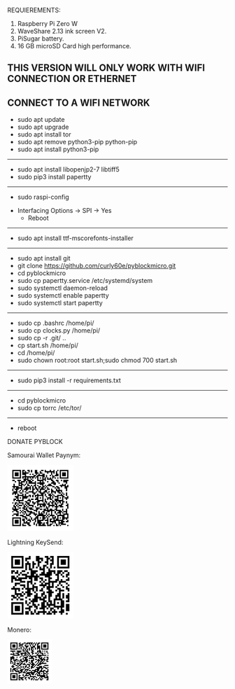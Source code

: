 REQUIEREMENTS:

1. Raspberry Pi Zero W
2. WaveShare 2.13 ink screen V2.
3. PiSugar battery.
4. 16 GB microSD Card high performance.

THIS VERSION WILL ONLY WORK WITH WIFI CONNECTION OR ETHERNET
---
CONNECT TO A WIFI NETWORK
---
* sudo apt update
* sudo apt upgrade
* sudo apt install tor
* sudo apt remove python3-pip python-pip
* sudo apt install python3-pip
---
* sudo apt install libopenjp2-7 libtiff5
* sudo pip3 install papertty
---
* sudo raspi-config

- Interfacing Options -> SPI -> Yes
  * Reboot
---
* sudo apt install ttf-mscorefonts-installer
---
* sudo apt install git
* git clone https://github.com/curly60e/pyblockmicro.git
* cd pyblockmicro
* sudo cp papertty.service /etc/systemd/system
* sudo systemctl daemon-reload
* sudo systemctl enable papertty
* sudo systemctl start papertty
---
* sudo cp .bashrc /home/pi/ 
* sudo cp clocks.py /home/pi/
* sudo cp -r .git/ ..
* cp start.sh /home/pi/
* cd /home/pi/
* sudo chown root:root start.sh;sudo chmod 700 start.sh
---
* sudo pip3 install -r requirements.txt
---
* cd pyblockmicro
* sudo cp torrc /etc/tor/
---
* reboot


DONATE PYBLOCK

Samourai Wallet Paynym:

<img src="images/codeimage.png" width="30%" />

Lightning KeySend:

<img src="images/keysend.png" width="30%" />

Monero:

<img src="images/qrcode.png" width="20%" />

